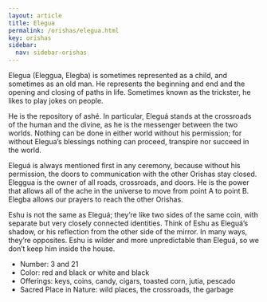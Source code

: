 ```yaml
---
layout: article
title: Elegua
permalink: /orishas/elegua.html
key: orishas
sidebar:
  nav: sidebar-orishas
---
```


Elegua (Eleggua, Elegba) is sometimes represented as a child, and sometimes as an old man. He represents the beginning and end and the opening and closing of paths in life. Sometimes known as the trickster, he likes to play jokes on people.

 He is the repository of ashé. In particular, Eleguá stands at the crossroads of the human and the divine, as he is the messenger between the two worlds. Nothing can be done in either world without his permission; for without Elegua’s blessings nothing can proceed, transpire nor succeed in the world.

Eleguá is always mentioned first in any ceremony, because without his permission, the doors to communication with the other Orishas stay closed. Eleggua is the owner of all roads, crossroads, and doors. He is the power that allows all of the ache in the universe to move from point A to point B. Elegba allows our prayers to reach the other Orishas.

Eshu is not the same as Eleguá; they’re like two sides of the same coin, with separate but very closely connected identities.  Think of Eshu as Eleguá’s shadow, or his reflection from the other side of the mirror. In many ways, they’re opposites.  Eshu is wilder and more unpredictable than Eleguá, so we don’t keep him inside the house.

- Number: 3 and 21
- Color: red and black or white and black
- Offerings: keys, coins, candy, cigars, toasted corn, jutia, pescado
- Sacred Place in Nature: wild places, the crossroads, the garbage
